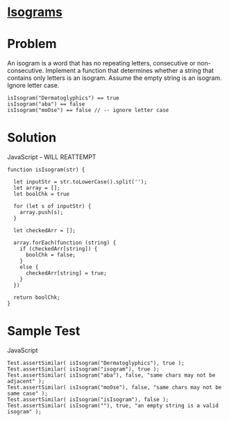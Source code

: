 # [Isograms](https://www.codewars.com/kata/54ba84be607a92aa900000f1)

# Problem

An isogram is a word that has no repeating letters, consecutive or non-consecutive. Implement a function that determines whether a string that contains only letters is an isogram. Assume the empty string is an isogram. Ignore letter case.

```JS
isIsogram("Dermatoglyphics") == true
isIsogram("aba") == false
isIsogram("moOse") == false // -- ignore letter case
```

# Solution

JavaScript - WILL REATTEMPT

```JS
function isIsogram(str) {

  let inputStr = str.toLowerCase().split('');
  let array = [];
  let boolChk = true

  for (let s of inputStr) {
    array.push(s);
  }

  let checkedArr = [];

  array.forEach(function (string) {
    if (checkedArr[string]) {
      boolChk = false;
    }
    else {
      checkedArr[string] = true;
    }
  })

  return boolChk;
}
```

# Sample Test

JavaScript

```JS
Test.assertSimilar( isIsogram("Dermatoglyphics"), true );
Test.assertSimilar( isIsogram("isogram"), true );
Test.assertSimilar( isIsogram("aba"), false, "same chars may not be adjacent" );
Test.assertSimilar( isIsogram("moOse"), false, "same chars may not be same case" );
Test.assertSimilar( isIsogram("isIsogram"), false );
Test.assertSimilar( isIsogram(""), true, "an empty string is a valid isogram" );
```
